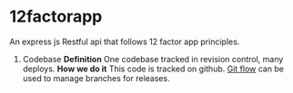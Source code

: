 # 12factorapp

An express js Restful api that follows 12 factor app principles.

1. Codebase
   **Definition**
   One codebase tracked in revision control, many deploys.
   **How we do it**
   This code is tracked on github. [Git flow](https://www.atlassian.com/git/tutorials/comparing-workflows/gitflow-workflow) can be used to manage branches for releases.
